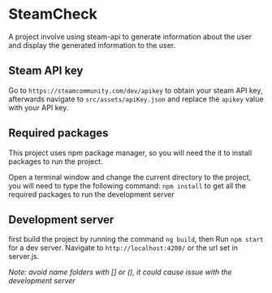 # SteamCheck

A project involve using steam-api to generate information about the user and display the generated information to the user.

## Steam API key

Go to `https://steamcommunity.com/dev/apikey` to obtain your steam API key, afterwards navigate to `src/assets/apiKey.json` and replace the `apikey` value with your API key.


## Required packages

This project uses npm package manager, so you will need the it to install packages to run the project.

Open a terminal window and change the current directory to the project, you will need to type the following command: `npm install` to get all the required packages to run the development server

## Development server

first build the project by running the command `ng build`, then Run `npm start` for a dev server. Navigate to `http://localhost:4200/` or the url set in server.js.

*Note: avoid name folders with [] or (), it could cause issue with the development server*

